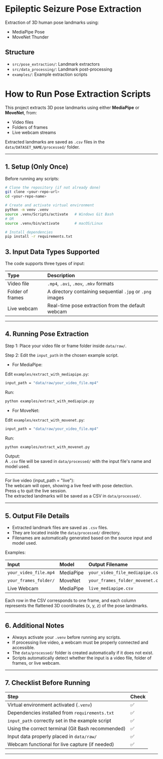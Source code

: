 # Epileptic Seizure Pose Extraction

Extraction of 3D human pose landmarks using:
- MediaPipe Pose
- MoveNet Thunder

## Structure
- `src/pose_extraction/`: Landmark extractors
- `src/data_processing/`: Landmark post-processing
- `examples/`: Example extraction scripts



# How to Run Pose Extraction Scripts

This project extracts 3D pose landmarks using either **MediaPipe** or **MoveNet**, from:
- Video files
- Folders of frames
- Live webcam streams

Extracted landmarks are saved as `.csv` files in the `data/DATASET_NAME/processed/` folder.

---

## 1. Setup (Only Once)

Before running any scripts:

```bash
# Clone the repository (if not already done)
git clone <your-repo-url>
cd <your-repo-name>

# Create and activate virtual environment
python -m venv .venv
source .venv/Scripts/activate   # Windows Git Bash
# OR
source .venv/bin/activate       # macOS/Linux

# Install dependencies
pip install -r requirements.txt
```

## 3. Input Data Types Supported

The code supports three types of input:

| Type | Description |
|:-----|:------------|
| Video file | `.mp4`, `.avi`, `.mov`, `.mkv` formats |
| Folder of frames | A directory containing sequential `.jpg` or `.png` images |
| Live webcam | Real-time pose extraction from the default webcam |

---

## 4. Running Pose Extraction

Step 1: Place your video file or frame folder inside `data/raw/`.

Step 2: Edit the `input_path` in the chosen example script.

- For MediaPipe:

Edit `examples/extract_with_mediapipe.py`:
```bash
input_path = "data/raw/your_video_file.mp4"
```

Run:
```bash
python examples/extract_with_mediapipe.py
```
- For MoveNet:

Edit `examples/extract_with_movenet.py`:
```bash
input_path = "data/raw/your_video_file.mp4"
```

Run:
```bash
python examples/extract_with_movenet.py
```


Output:  
A `.csv` file will be saved in `data/processed/` with the input file's name and model used.

---

For live video (input_path = "live"):  
The webcam will open, showing a live feed with pose detection.  
Press `q` to quit the live session.  
The extracted landmarks will be saved as a CSV in `data/processed/`.

---

## 5. Output File Details

- Extracted landmark files are saved as `.csv` files.
- They are located inside the `data/processed/` directory.
- Filenames are automatically generated based on the source input and model used.

Examples:

| Input | Model | Output Filename |
|:------|:------|:-----------------|
| `your_video_file.mp4` | MediaPipe | `your_video_file_mediapipe.csv` |
| `your_frames_folder/` | MoveNet | `your_frames_folder_movenet.csv` |
| Live Webcam | MediaPipe | `live_mediapipe.csv` |

Each row in the CSV corresponds to one frame, and each column represents the flattened 3D coordinates (x, y, z) of the pose landmarks.

---

## 6. Additional Notes

- Always activate your `.venv` before running any scripts.
- If processing live video, a webcam must be properly connected and accessible.
- The `data/processed/` folder is created automatically if it does not exist.
- Scripts automatically detect whether the input is a video file, folder of frames, or live webcam.

---

## 7. Checklist Before Running

| Step | Check |
|:-----|:------|
| Virtual environment activated (`.venv`) | ✅ |
| Dependencies installed from `requirements.txt` | ✅ |
| `input_path` correctly set in the example script | ✅ |
| Using the correct terminal (Git Bash recommended) | ✅ |
| Input data properly placed in `data/raw/` | ✅ |
| Webcam functional for live capture (if needed) | ✅ |

---